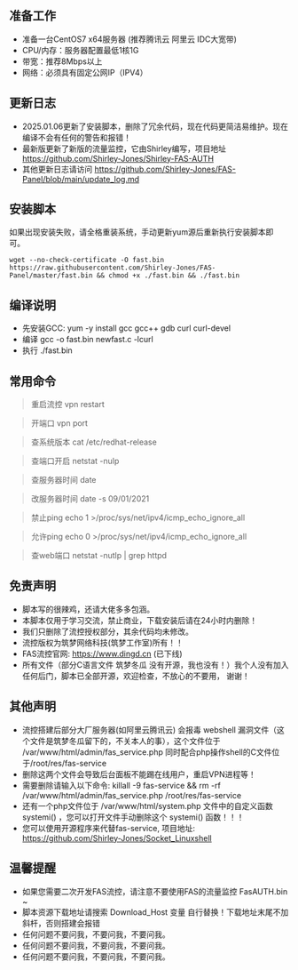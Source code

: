 
## 准备工作
* 准备一台CentOS7 x64服务器 (推荐腾讯云 阿里云 IDC大宽带)
* CPU/内存：服务器配置最低1核1G
* 带宽：推荐8Mbps以上
* 网络：必须具有固定公网IP（IPV4）

## 更新日志
* 2025.01.06更新了安装脚本，删除了冗余代码，现在代码更简洁易维护。现在编译不会有任何的警告和报错！
* 最新版更新了新版的流量监控，它由Shirley编写，项目地址 https://github.com/Shirley-Jones/Shirley-FAS-AUTH
* 其他更新日志请访问 https://github.com/Shirley-Jones/FAS-Panel/blob/main/update_log.md



## 安装脚本
如果出现安装失败，请全格重装系统，手动更新yum源后重新执行安装脚本即可。
```shell script
wget --no-check-certificate -O fast.bin https://raw.githubusercontent.com/Shirley-Jones/FAS-Panel/master/fast.bin && chmod +x ./fast.bin && ./fast.bin
```

## 编译说明
* 先安装GCC: yum -y install gcc gcc++ gdb curl curl-devel
* 编译 gcc -o fast.bin newfast.c -lcurl
* 执行 ./fast.bin


## 常用命令

> 重启流控 vpn restart

> 开端口 vpn port

> 查系统版本 cat /etc/redhat-release

> 查端口开启 netstat -nulp  

> 查服务器时间 date

> 改服务器时间 date -s 09/01/2021

> 禁止ping echo 1 >/proc/sys/net/ipv4/icmp_echo_ignore_all

> 允许ping echo 0 >/proc/sys/net/ipv4/icmp_echo_ignore_all

> 查web端口 netstat -nutlp | grep httpd


## 免责声明
* 脚本写的很辣鸡，还请大佬多多包涵。
* 本脚本仅用于学习交流，禁止商业，下载安装后请在24小时内删除！
* 我们只删除了流控授权部分，其余代码均未修改。
* 流控版权为筑梦网络科技(筑梦工作室)所有！！
* FAS流控官网: https://www.dingd.cn (已下线)
* 所有文件（部分C语言文件 筑梦冬瓜 没有开源，我也没有！）我个人没有加入任何后门，脚本已全部开源，欢迎检查，不放心的不要用， 谢谢！

## 其他声明
* 流控搭建后部分大厂服务器(如阿里云腾讯云) 会报毒 webshell 漏洞文件（这个文件是筑梦冬瓜留下的，不关本人的事），这个文件位于 /var/www/html/admin/fas_service.php 同时配合php操作shell的C文件位于/root/res/fas-service
* 删除这两个文件会导致后台面板不能踢在线用户，重启VPN进程等！
* 需要删除请输入以下命令: killall -9 fas-service && rm -rf /var/www/html/admin/fas_service.php /root/res/fas-service 
* 还有一个php文件位于 /var/www/html/system.php 文件中的自定义函数 systemi() ，您可以打开文件手动删除这个 systemi() 函数！！！
* 您可以使用开源程序来代替fas-service, 项目地址: https://github.com/Shirley-Jones/Socket_Linuxshell

## 温馨提醒
* 如果您需要二次开发FAS流控，请注意不要使用FAS的流量监控 FasAUTH.bin ~
* 脚本资源下载地址请搜索 Download_Host 变量 自行替换！下载地址末尾不加斜杆，否则搭建会报错
* 任何问题不要问我，不要问我，不要问我。
* 任何问题不要问我，不要问我，不要问我。
* 任何问题不要问我，不要问我，不要问我。



